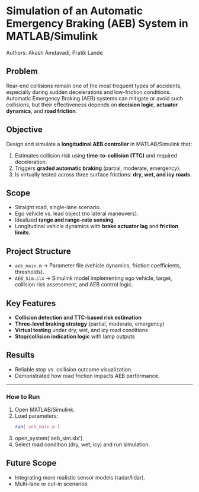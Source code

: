 # Simulation of an Automatic Emergency Braking (AEB) System in MATLAB/Simulink
Authors: Akash Amdavadi, Pratik Lande

## Problem
Rear-end collisions remain one of the most frequent types of accidents, especially during sudden decelerations and low-friction conditions.  
Automatic Emergency Braking (AEB) systems can mitigate or avoid such collisions, but their effectiveness depends on **decision logic**, **actuator dynamics**, and **road friction**.

## Objective
Design and simulate a **longitudinal AEB controller** in MATLAB/Simulink that:
1. Estimates collision risk using **time-to-collision (TTC)** and required deceleration.  
2. Triggers **graded automatic braking** (partial, moderate, emergency).  
3. Is virtually tested across three surface frictions: **dry, wet, and icy roads**.

## Scope
- Straight road, single-lane scenario.  
- Ego vehicle vs. lead object (no lateral maneuvers).  
- Idealized **range and range-rate sensing**.  
- Longitudinal vehicle dynamics with **brake actuator lag** and **friction limits**.  

## Project Structure
- `aeb_main.m` → Parameter file (vehicle dynamics, friction coefficients, thresholds).  
- `AEB_Sim.slx` → Simulink model implementing ego vehicle, target, collision risk assessment, and AEB control logic.  

## Key Features
- **Collision detection and TTC-based risk estimation**  
- **Three-level braking strategy** (partial, moderate, emergency)  
- **Virtual testing** under dry, wet, and icy road conditions  
- **Stop/collision indication logic** with lamp outputs  

## Results
- Reliable stop vs. collision outcome visualization.  
- Demonstrated how road friction impacts AEB performance.  

---

### How to Run
1. Open MATLAB/Simulink.  
2. Load parameters:  
   ```matlab
   run('aeb_main.m')
3. open_system('aeb_sim.slx')
4. Select road condition (dry, wet, icy) and run simulation.

## Future Scope
- Integrating more realistic sensor models (radar/lidar).
- Multi-lane or cut-in scenarios.


